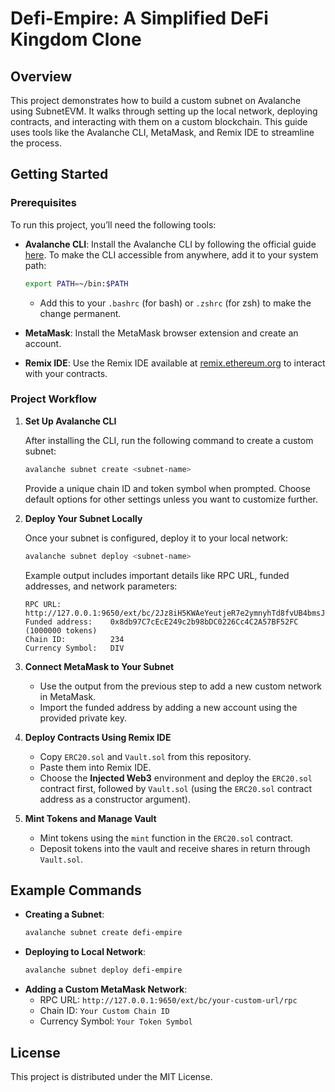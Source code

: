 # Defi-Empire: A Simplified DeFi Kingdom Clone

## Overview

This project demonstrates how to build a custom subnet on Avalanche using SubnetEVM. It walks through setting up the local network, deploying contracts, and interacting with them on a custom blockchain. This guide uses tools like the Avalanche CLI, MetaMask, and Remix IDE to streamline the process.

## Getting Started

### Prerequisites

To run this project, you’ll need the following tools:

- **Avalanche CLI**: Install the Avalanche CLI by following the official guide [here](https://docs.avax.network/tooling/cli-guides/install-avalanche-cli). To make the CLI accessible from anywhere, add it to your system path:
  ```bash
  export PATH=~/bin:$PATH
  ```
  - Add this to your `.bashrc` (for bash) or `.zshrc` (for zsh) to make the change permanent.

- **MetaMask**: Install the MetaMask browser extension and create an account.

- **Remix IDE**: Use the Remix IDE available at [remix.ethereum.org](https://remix.ethereum.org) to interact with your contracts.

### Project Workflow

1. **Set Up Avalanche CLI**

   After installing the CLI, run the following command to create a custom subnet:
   ```bash
   avalanche subnet create <subnet-name>
   ```
   Provide a unique chain ID and token symbol when prompted. Choose default options for other settings unless you want to customize further.

2. **Deploy Your Subnet Locally**

   Once your subnet is configured, deploy it to your local network:
   ```bash
   avalanche subnet deploy <subnet-name>
   ```

   Example output includes important details like RPC URL, funded addresses, and network parameters:
   ```
   RPC URL:           http://127.0.0.1:9650/ext/bc/2Jz8iH5KWAeYeutjeR7e2ymnyhTd8fvUB4bmsJ2PWLHnriQDcD/rpc
   Funded address:    0x8db97C7cEcE249c2b98bDC0226Cc4C2A57BF52FC (1000000 tokens)
   Chain ID:          234
   Currency Symbol:   DIV
   ```

3. **Connect MetaMask to Your Subnet**

   - Use the output from the previous step to add a new custom network in MetaMask.
   - Import the funded address by adding a new account using the provided private key.

4. **Deploy Contracts Using Remix IDE**

   - Copy `ERC20.sol` and `Vault.sol` from this repository.
   - Paste them into Remix IDE.
   - Choose the **Injected Web3** environment and deploy the `ERC20.sol` contract first, followed by `Vault.sol` (using the `ERC20.sol` contract address as a constructor argument).

5. **Mint Tokens and Manage Vault**

   - Mint tokens using the `mint` function in the `ERC20.sol` contract.
   - Deposit tokens into the vault and receive shares in return through `Vault.sol`.

## Example Commands

- **Creating a Subnet**: 
   ```bash
   avalanche subnet create defi-empire
   ```
- **Deploying to Local Network**: 
   ```bash
   avalanche subnet deploy defi-empire
   ```
- **Adding a Custom MetaMask Network**:
   - RPC URL: `http://127.0.0.1:9650/ext/bc/your-custom-url/rpc`
   - Chain ID: `Your Custom Chain ID`
   - Currency Symbol: `Your Token Symbol`

## License

This project is distributed under the MIT License.
